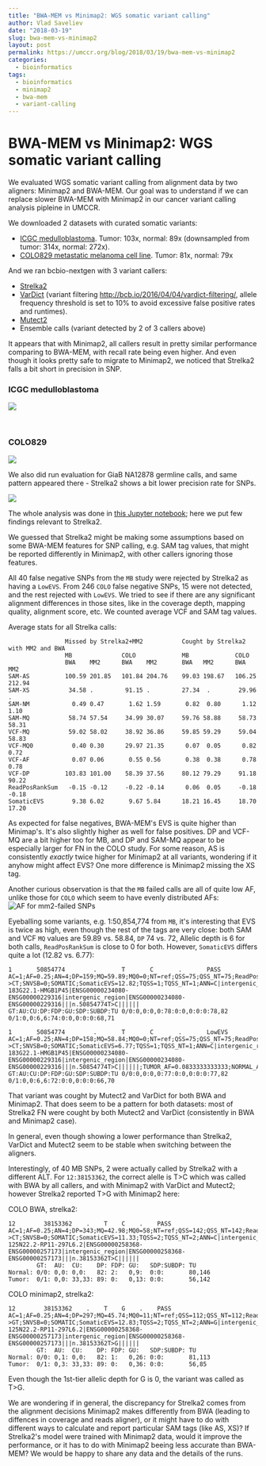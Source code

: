```yaml
---
title: "BWA-MEM vs Minimap2: WGS somatic variant calling"
author: Vlad Saveliev 
date: "2018-03-19"
slug: bwa-mem-vs-minimap2
layout: post
permalink: https://umccr.org/blog/2018/03/19/bwa-mem-vs-minimap2
categories:
  - bioinformatics
tags:
  - bioinformatics
  - minimap2
  - bwa-mem
  - variant-calling
---
```


# BWA-MEM vs Minimap2: WGS somatic variant calling

We evaluated WGS somatic variant calling from alignment data by two aligners: Minimap2 and BWA-MEM. Our goal was to understand if we can replace slower BWA-MEM with Minimap2 in our cancer variant calling analysis pipleine in UMCCR.

We downloaded 2 datasets with curated somatic variants: 
- [ICGC medulloblastoma](https://www.nature.com/articles/ncomms10001). Tumor: 103x, normal: 89x (downsampled from tumor: 314x, normal: 272x).  
- [COLO829 metastatic melanoma cell line](https://www.ncbi.nlm.nih.gov/pmc/articles/PMC4837349). Tumor: 81x, normal: 79x 

And we ran bcbio-nextgen with 3 variant callers:

- [Strelka2](https://github.com/Illumina/strelka)
- [VarDict](https://github.com/AstraZeneca-NGS/VarDict) (variant filtering http://bcb.io/2016/04/04/vardict-filtering/, allele frequency threshold is set to 10% to avoid excessive false positive rates and runtimes).
- [Mutect2](https://software.broadinstitute.org/gatk/documentation/tooldocs/3.8-0/org_broadinstitute_gatk_tools_walkers_cancer_m2_MuTect2.php)
- Ensemble calls (variant detected by 2 of 3 callers above)

It appears that with Minimap2, all callers result in pretty similar performance comparing to BWA-MEM, with recall rate being even higher. And even though it looks pretty safe to migrate to Minimap2, we noticed that Strelka2 falls a bit short in precision in SNP.

### ICGC medulloblastoma

![](/img/2018/03/mb_venn.png)

<br>

### COLO829

![](/img/2018/03/colo_venn.png)

We also did run evaluation for GiaB NA12878 germline calls, and same pattern appeared there - Strelka2 shows a bit lower precision rate for SNPs.

![](/img/2018/03/giab_venn_2.png)

The whole analysis was done in [this Jupyter notebook](https://github.com/umccr/vcf_stuff/blob/master/analysis/minimap2/Minimap2_explore.ipynb); here we put few findings relevant to Strelka2.

We guessed that Strelka2 might be making some assumptions based on some BWA-MEM features for SNP calling, e.g. SAM tag values, that might be reported differently in Minimap2, with other callers ignoring those features.

All 40 false negative SNPs from the `MB` study were rejected by Strelka2 as having a `LowEVS`. From 246 `COLO` false negative SNPs, 15 were not detected, and the rest rejected with `LowEVS`. We tried to see if there are any significant alignment differences in those sites, like in the coverage depth, mapping quality, alignment score, etc. We counted average VCF and SAM tag values.

Average stats for all Strelka calls:

```
                Missed by Strelka2+MM2           Cought by Strelka2 with MM2 and BWA
                MB              COLO             MB             COLO
                BWA    MM2      BWA    MM2       BWA   MM2      BWA    MM2 
SAM-AS          100.59 201.85   101.84 204.76    99.03 198.67   106.25 212.94 
SAM-XS           34.58 .         91.15 .         27.34  .        29.96   . 
SAM-NM            0.49 0.47       1.62 1.59       0.82  0.80      1.12   1.10 
SAM-MQ           58.74 57.54     34.99 30.07     59.76 58.88     58.73  58.31 
VCF-MQ           59.02 58.02     38.92 36.86     59.85 59.29     59.04  58.83  
VCF-MQ0           0.40 0.30      29.97 21.35      0.07  0.05      0.82   0.72    
VCF-AF            0.07 0.06       0.55 0.56       0.38  0.38      0.78   0.78   
VCF-DP          103.83 101.00    58.39 37.56     80.12 79.29     91.18  90.22   
ReadPosRankSum   -0.15 -0.12     -0.22 -0.14      0.06  0.05     -0.18  -0.18    
SomaticEVS        9.38 6.02       9.67 5.84      18.21 16.45     18.70  17.20     
```

As expected for false negatives, BWA-MEM's EVS is quite higher than Minimap's. It's also slightly higher as well for false positives. DP and VCF-MQ are a bit higher too for MB, and DP and SAM-MQ appear to be especially larger for FN in the COLO study. For some reason, AS is consistently _exactly_ twice higher for Minimap2 at all variants, wondering if it anyhow might affect EVS? One more difference is Minimap2 missing the XS tag. 

Another curious observation is that the `MB` failed calls are all of quite low AF, unlike those for `COLO` which seem to have evenly distributed AFs:
![AF for mm2-failed SNPs](/img/2018/03/af_plot.png)

Eyeballing some variants, e.g. 1:50,854,774 from `MB`, it's interesting that EVS is twice as high, even though the rest of the tags are very close: both SAM and VCF `MQ` values are 59.89 vs. 58.84, `DP` 74 vs. 72, Allelic depth is 6 for both calls, `ReadPosRankSum` is close to 0 for both. However, `SomaticEVS` differs quite a lot (12.82 vs. 6.77):

``` Strelka2 BWA (batch1-strelka2-annotated-bwa.vcf.gz)
1       50854774        .       T       C       .       PASS    AC=1;AF=0.25;AN=4;DP=159;MQ=59.89;MQ0=0;NT=ref;QSS=75;QSS_NT=75;ReadPosRankSum=-0.14;SGT=TT->CT;SNVSB=0;SOMATIC;SomaticEVS=12.82;TQSS=1;TQSS_NT=1;ANN=C|intergenic_region|MODIFIER|RP11-183G22.1-HMGB1P45|ENSG00000234080-ENSG00000229316|intergenic_region|ENSG00000234080-ENSG00000229316|||n.50854774T>C||||||     GT:AU:CU:DP:FDP:GU:SDP:SUBDP:TU 0/0:0,0:0,0:78:0:0,0:0:0:78,82  0/1:0,0:6,6:74:0:0,0:0:0:68,71
```

``` Strelka2 Minimap2 (mb_strelka_snp_uniq_fn.normalised.vcf.gz)
1       50854774        .       T       C       .       LowEVS  AC=1;AF=0.25;AN=4;DP=158;MQ=58.84;MQ0=0;NT=ref;QSS=75;QSS_NT=75;ReadPosRankSum=-0.03;SGT=TT->CT;SNVSB=0;SOMATIC;SomaticEVS=6.77;TQSS=1;TQSS_NT=1;ANN=C|intergenic_region|MODIFIER|RP11-183G22.1-HMGB1P45|ENSG00000234080-ENSG00000229316|intergenic_region|ENSG00000234080-ENSG00000229316|||n.50854774T>C||||||;TUMOR_AF=0.0833333333333;NORMAL_AF=0.0;TUMOR_DP=72;NORMAL_DP=77;TUMOR_MQ=58.84000015258789     GT:AU:CU:DP:FDP:GU:SDP:SUBDP:TU 0/0:0,0:0,0:77:0:0,0:0:0:77,82  0/1:0,0:6,6:72:0:0,0:0:0:66,70
```

That variant was cought by Mutect2 and VarDict for both BWA and Minimap2. That does seem to be a pattern for both datasets: most of Strelka2 FN were cought by both Mutect2 and VarDict (consistently in BWA and Minimap2 case).

In general, even though showing a lower performance than Strelka2, VarDict and Mutect2 seem to be stable when switching between the aligners.

Interestingly, of 40 MB SNPs, 2 were actually called by Strelka2 with a different ALT. For `12:38153362`, the correct alelle is T>C which was called with BWA by all callers, and with Minimap2 with VarDict and Mutect2; however Strelka2 reported T>G with Minimap2 here:

COLO BWA, strelka2:

```
12        38153362    .    T    C    .    PASS    AC=1;AF=0.25;AN=4;DP=343;MQ=42.98;MQ0=58;NT=ref;QSS=142;QSS_NT=142;ReadPosRankSum=-0.47;SGT=TT->CT;SNVSB=0;SOMATIC;SomaticEVS=11.33;TQSS=2;TQSS_NT=2;ANN=C|intergenic_region|MODIFIER|RP11-125N22.2-RP11-297L6.2|ENSG00000258368-ENSG00000257173|intergenic_region|ENSG00000258368-ENSG00000257173|||n.38153362T>C||||||    
        GT:  AU:  CU:    DP: FDP: GU:   SDP:SUBDP: TU
Normal: 0/0: 0,0: 0,0:   82: 2:   0,9:  0:0:       80,146
Tumor:  0/1: 0,0: 33,33: 89: 0:   0,13: 0:0:       56,142

```

COLO minimap2, strelka2:

```
12        38153362    .    T    G    .    PASS    AC=1;AF=0.25;AN=4;DP=297;MQ=45.74;MQ0=11;NT=ref;QSS=112;QSS_NT=112;ReadPosRankSum=-0.47;SGT=TT->GT;SNVSB=0;SOMATIC;SomaticEVS=12.83;TQSS=2;TQSS_NT=2;ANN=G|intergenic_region|MODIFIER|RP11-125N22.2-RP11-297L6.2|ENSG00000258368-ENSG00000257173|intergenic_region|ENSG00000258368-ENSG00000257173|||n.38153362T>G||||||    
        GT:  AU:  CU:    DP: FDP: GU:   SDP:SUBDP: TU
Normal: 0/0: 0,1: 0,0:   82: 1:   0,26: 0:0:       81,113
Tumor:  0/1: 0,3: 33,33: 89: 0:   0,36: 0:0:       56,85         
```

Even though the 1st-tier allelic depth for G is 0, the variant was called as T>G.

We are wondering if in general, the discrepancy for Strelka2 comes from the alignment decisions Minimap2 makes differently from BWA (leading to diffences in coverage and reads aligner), or it might have to do with different ways to calculate and report particular SAM tags (like AS, XS)? If Strelka2's model were trained with Minimap2 data, would it improve the performance, or it has to do with Minimap2 beeing less accurate than BWA-MEM? We would be happy to share any data and the details of the runs.

